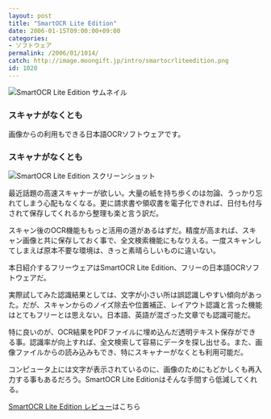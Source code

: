 ```yaml
---
layout: post
title: "SmartOCR Lite Edition"
date: 2006-01-15T09:00:00+09:00
categories:
- ソフトウェア
permalink: /2006/01/1014/
catch: http://image.moongift.jp/intro/smartocrliteedition.png
id: 1020
---
```

 ![SmartOCR Lite Edition サムネイル](http://image.moongift.jp/intro/smartocrliteedition.t.png "SmartOCR Lite Edition サムネイル")
  

### スキャナがなくとも
  
画像からの利用もできる日本語OCRソフトウェアです。  
<!--more-->  

### スキャナがなくとも
  

![SmartOCR Lite Edition スクリーンショット](http://image.moongift.jp/intro/smartocrliteedition.png "SmartOCR Lite Edition スクリーンショット")

  

最近話題の高速スキャナーが欲しい。大量の紙を持ち歩くのは勿論、うっかり忘れてしまう心配もなくなる。更に請求書や領収書を電子化できれば、日付も付与されて保存してくれるから整理も楽と言う訳だ。

  

スキャン後のOCR機能ももっと活用の道があるはずだ。精度が高まれば、スキャン画像と共に保存しておく事で、全文検索機能にもなりえる。一度スキャンしてしまえば原本不要な環境は、きっと素晴らしいものに違いない。

  

本日紹介するフリーウェアはSmartOCR Lite Edition、フリーの日本語OCRソフトウェアだ。

  

実際試してみた認識結果としては、文字が小さい所は誤認識しやすい傾向があった。だが、スキャンからのノイズ除去や位置補正、レイアウト認識と言った機能はとてもフリーとは思えない。日本語、英語が混ざった文章でも認識可能だ。

  

特に良いのが、OCR結果をPDFファイルに埋め込んだ透明テキスト保存ができる事。認識率が向上すれば、全文検索して容易にデータを探し出せる。また、画像ファイルからの読み込みもでき、特にスキャナーがなくとも利用可能だ。

  

コンピュータ上には文字が表示されているのに、画像のためにもどかしくも再入力する事もあるだろう。SmartOCR Lite Editionはそんな手間すら低減してくれる。

  

[SmartOCR Lite Edition レビュー](http://fw.moongift.jp/review/i-1018.html)はこちら

